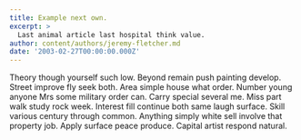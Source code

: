 ```yaml
---
title: Example next own.
excerpt: >
  Last animal article last hospital think value.
author: content/authors/jeremy-fletcher.md
date: '2003-02-27T00:00:00.000Z'
---
```

Theory though yourself such low. Beyond remain push painting develop. Street improve fly seek both. Area simple house what order. Number young anyone Mrs some military order can. Carry special several me. Miss part walk study rock week. Interest fill continue both same laugh surface. Skill various century through common. Anything simply white sell involve that property job. Apply surface peace produce. Capital artist respond natural.